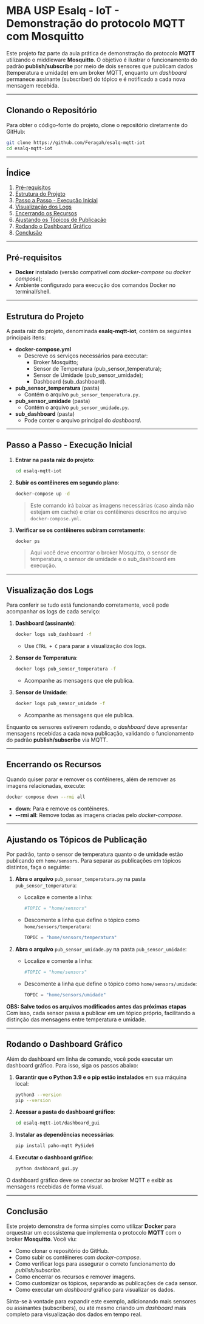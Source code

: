 # MBA USP Esalq - IoT - Demonstração do protocolo MQTT com Mosquitto

Este projeto faz parte da aula prática de demonstração do protocolo **MQTT** utilizando o middleware **Mosquitto**. O objetivo é ilustrar o funcionamento do padrão **publish/subscribe** por meio de dois sensores que publicam dados (temperatura e umidade) em um broker MQTT, enquanto um _dashboard_ permanece assinante (subscriber) do tópico e é notificado a cada nova mensagem recebida.

---

## Clonando o Repositório

Para obter o código-fonte do projeto, clone o repositório diretamente do GitHub:

```bash
git clone https://github.com/Feragah/esalq-mqtt-iot
cd esalq-mqtt-iot
```

---

## Índice

1. [Pré-requisitos](#pré-requisitos)
2. [Estrutura do Projeto](#estrutura-do-projeto)
3. [Passo a Passo - Execução Inicial](#passo-a-passo---execução-inicial)
4. [Visualização dos Logs](#visualização-dos-logs)
5. [Encerrando os Recursos](#encerrando-os-recursos)
6. [Ajustando os Tópicos de Publicação](#ajustando-os-tópicos-de-publicação)
7. [Rodando o Dashboard Gráfico](#rodando-o-dashboard-gráfico)
8. [Conclusão](#conclusão)

---

## Pré-requisitos

- **Docker** instalado (versão compatível com _docker-compose_ ou _docker compose_);
- Ambiente configurado para execução dos comandos Docker no terminal/shell.

---

## Estrutura do Projeto

A pasta raiz do projeto, denominada **esalq-mqtt-iot**, contém os seguintes principais itens:

- **docker-compose.yml**
  - Descreve os serviços necessários para executar:
    - Broker Mosquitto;
    - Sensor de Temperatura (pub_sensor_temperatura);
    - Sensor de Umidade (pub_sensor_umidade);
    - Dashboard (sub_dashboard).
- **pub_sensor_temperatura** (pasta)
  - Contém o arquivo `pub_sensor_temperatura.py`.
- **pub_sensor_umidade** (pasta)
  - Contém o arquivo `pub_sensor_umidade.py`.
- **sub_dashboard** (pasta)
  - Pode conter o arquivo principal do _dashboard_.

---

## Passo a Passo - Execução Inicial

1. **Entrar na pasta raiz do projeto**:

   ```bash
   cd esalq-mqtt-iot
   ```

2. **Subir os contêineres em segundo plano**:

   ```bash
   docker-compose up -d
   ```

   > Este comando irá baixar as imagens necessárias (caso ainda não estejam em cache) e criar os contêineres descritos no arquivo `docker-compose.yml`.

3. **Verificar se os contêineres subiram corretamente**:
   ```bash
   docker ps
   ```
   > Aqui você deve encontrar o broker Mosquitto, o sensor de temperatura, o sensor de umidade e o sub_dashboard em execução.

---

## Visualização dos Logs

Para conferir se tudo está funcionando corretamente, você pode acompanhar os logs de cada serviço:

1. **Dashboard (assinante)**:

   ```bash
   docker logs sub_dashboard -f
   ```

   - Use `CTRL + C` para parar a visualização dos logs.

2. **Sensor de Temperatura**:

   ```bash
   docker logs pub_sensor_temperatura -f
   ```

   - Acompanhe as mensagens que ele publica.

3. **Sensor de Umidade**:
   ```bash
   docker logs pub_sensor_umidade -f
   ```
   - Acompanhe as mensagens que ele publica.

Enquanto os sensores estiverem rodando, o _dashboard_ deve apresentar mensagens recebidas a cada nova publicação, validando o funcionamento do padrão **publish/subscribe** via MQTT.

---

## Encerrando os Recursos

Quando quiser parar e remover os contêineres, além de remover as imagens relacionadas, execute:

```bash
docker compose down --rmi all
```

- **down**: Para e remove os contêineres.
- **--rmi all**: Remove todas as imagens criadas pelo _docker-compose_.

---

## Ajustando os Tópicos de Publicação

Por padrão, tanto o sensor de temperatura quanto o de umidade estão publicando em `home/sensors`. Para separar as publicações em tópicos distintos, faça o seguinte:

1. **Abra o arquivo** `pub_sensor_temperatura.py` na pasta `pub_sensor_temperatura`:

   - Localize e comente a linha:
     ```python
     #TOPIC = "home/sensors"
     ```
   - Descomente a linha que define o tópico como `home/sensors/temperatura`:
     ```python
     TOPIC = "home/sensors/temperatura"
     ```

2. **Abra o arquivo** `pub_sensor_umidade.py` na pasta `pub_sensor_umidade`:
   - Localize e comente a linha:
     ```python
     #TOPIC = "home/sensors"
     ```
   - Descomente a linha que define o tópico como `home/sensors/umidade`:
     ```python
     TOPIC = "home/sensors/umidade"
     ```
**OBS: Salve todos os arquivos modificados antes das próximas etapas**
Com isso, cada sensor passa a publicar em um tópico próprio, facilitando a distinção das mensagens entre temperatura e umidade.

---

## Rodando o Dashboard Gráfico

Além do dashboard em linha de comando, você pode executar um dashboard gráfico. Para isso, siga os passos abaixo:

1. **Garantir que o Python 3.9 e o pip estão instalados** em sua máquina local:

   ```bash
   python3 --version
   pip --version
   ```

2. **Acessar a pasta do dashboard gráfico**:

   ```bash
   cd esalq-mqtt-iot/dashboard_gui
   ```

3. **Instalar as dependências necessárias**:

   ```bash
   pip install paho-mqtt PySide6
   ```

4. **Executar o dashboard gráfico**:
   ```bash
   python dashboard_gui.py
   ```

O dashboard gráfico deve se conectar ao broker MQTT e exibir as mensagens recebidas de forma visual.

---

## Conclusão

Este projeto demonstra de forma simples como utilizar **Docker** para orquestrar um ecossistema que implementa o protocolo **MQTT** com o broker **Mosquitto**. Você viu:

- Como clonar o repositório do GitHub.
- Como subir os contêineres com _docker-compose_.
- Como verificar logs para assegurar o correto funcionamento do _publish/subscribe_.
- Como encerrar os recursos e remover imagens.
- Como customizar os tópicos, separando as publicações de cada sensor.
- Como executar um _dashboard_ gráfico para visualizar os dados.

Sinta-se à vontade para expandir este exemplo, adicionando mais sensores ou assinantes (subscribers), ou até mesmo criando um _dashboard_ mais completo para visualização dos dados em tempo real.
